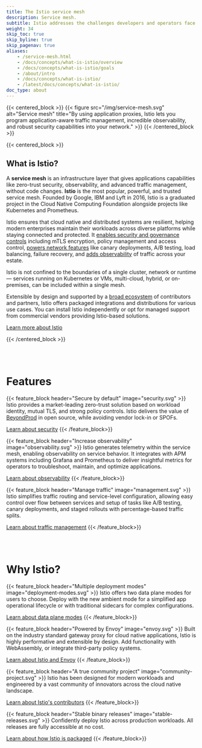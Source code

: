 ```yaml
---
title: The Istio service mesh
description: Service mesh.
subtitle: Istio addresses the challenges developers and operators face with a distributed or microservices architecture. Whether you're building from scratch, migrating existing applications to cloud native, or securing your existing estate, Istio can help. 
weight: 34
skip_toc: true
skip_byline: true
skip_pagenav: true
aliases:
    - /service-mesh.html
    - /docs/concepts/what-is-istio/overview
    - /docs/concepts/what-is-istio/goals
    - /about/intro
    - /docs/concepts/what-is-istio/
    - /latest/docs/concepts/what-is-istio/
doc_type: about
---
```


{{< centered_block >}}
{{< figure src="/img/service-mesh.svg" alt="Service mesh" title="By using application proxies, Istio lets you program application-aware traffic management, incredible observability, and robust security capabilities into your network." >}}
{{< /centered_block >}}

{{< centered_block >}}

[comment]: <> (The below heading is only here because lint requires the first heading to be a <h2>, and later on we want <h1>s.)

## What is Istio?

A **service mesh** is an infrastructure layer that gives applications capabilities like zero-trust security, observability, and advanced traffic management, without code changes. **Istio** is the most popular, powerful, and trusted service mesh. Founded by Google, IBM and Lyft in 2016, Istio is a graduated project in the Cloud Native Computing Foundation alongside projects like Kubernetes and Prometheus.

Istio ensures that cloud native and distributed systems are resilient, helping modern enterprises maintain their workloads across diverse platforms while staying connected and protected. It [enables security and governance controls](/docs/concepts/observability/) including mTLS encryption, policy management and access control, [powers network features](/docs/concepts/traffic-management/) like canary deployments, A/B testing, load balancing, failure recovery, and [adds observability](/docs/concepts/observability/) of traffic across your estate.

Istio is not confined to the boundaries of a single cluster, network or runtime — services running on Kubernetes or VMs, multi-cloud, hybrid, or on-premises, can be included within a single mesh.

Extensible by design and supported by a [broad ecosystem](/about/ecosystem) of contributors and partners, Istio offers packaged integrations and distributions for various use cases. You can install Istio independently or opt for managed support from commercial vendors providing Istio-based solutions.

<div class="cta-container">
    <a class="btn" href="/docs/overview/">Learn more about Istio</a>
</div>

{{< /centered_block >}}

<br/><br/>

# Features

{{< feature_block header="Secure by default" image="security.svg" >}}
Istio provides a market-leading zero-trust solution based on workload identity, mutual TLS, and strong policy controls. Istio delivers the value of [BeyondProd](https://cloud.google.com/security/beyondprod/) in open source, while avoiding vendor lock-in or SPOFs.

<a class="btn" href="/docs/concepts/security/">Learn about security</a>
{{< /feature_block>}}

{{< feature_block header="Increase observability" image="observability.svg" >}}
Istio generates telemetry within the service mesh, enabling observability on service behavior. It integrates with APM systems including Grafana and Prometheus to deliver insightful metrics for operators to troubleshoot, maintain, and optimize applications.

<a class="btn" href="/docs/concepts/observability/">Learn about observability</a>
{{< /feature_block>}}

{{< feature_block header="Manage traffic" image="management.svg" >}}
Istio simplifies traffic routing and service-level configuration, allowing easy control over flow between services and setup of tasks like A/B testing, canary deployments, and staged rollouts with percentage-based traffic splits.

<a class="btn" href="/docs/concepts/traffic-management/">Learn about traffic management</a>
{{< /feature_block>}}

<br/><br/>

# Why Istio?

{{< feature_block header="Multiple deployment modes" image="deployment-modes.svg" >}}
Istio offers two data plane modes for users to choose. Deploy with the new ambient mode for a simplified app operational lifecycle or with traditional sidecars for complex configurations.

<a class="btn" href="/docs/overview/dataplane-modes/">Learn about data plane modes</a>
{{< /feature_block>}}

{{< feature_block header="Powered by Envoy" image="envoy.svg" >}}
Built on the industry standard gateway proxy for cloud native applications, Istio is highly performative and extensible by design. Add functionality with WebAssembly, or integrate third-party policy systems.

<a class="btn" href="/docs/overview/why-choose-istio/#envoy">Learn about Istio and Envoy</a>
{{< /feature_block>}}

{{< feature_block header="A true community project" image="community-project.svg" >}}
Istio has been designed for modern workloads and engineered by a vast community of innovators across the cloud native landscape.

<a class="btn" href="/docs/overview/why-choose-istio/#community">Learn about Istio's contributors</a>
{{< /feature_block>}}

{{< feature_block header="Stable binary releases" image="stable-releases.svg" >}}
Confidently deploy Istio across production workloads. All releases are fully accessible at no cost.

<a class="btn" href="/docs/overview/why-choose-istio/#packages">Learn about how Istio is packaged</a>
{{< /feature_block>}}
